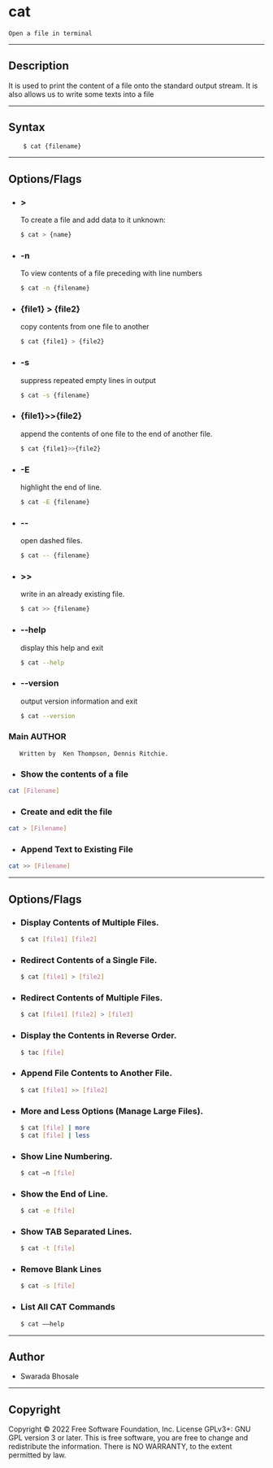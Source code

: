 # cat
    Open a file in terminal

---

## Description
It is used to print the content of a file onto the standard output stream.
It is also allows us to write some texts into a file

---

## Syntax
```bash
    $ cat {filename}
```

---

## Options/Flags
- ###  >
    To create a file and add data to it
     unknown:
    ```bash
    $ cat > {name}
    ```
- ### -n
    To view contents of a file preceding with line numbers
    ```bash
    $ cat -n {filename}
    ```
- ### {file1} > {file2}
    copy contents from one file to another
    ```bash
    $ cat {file1} > {file2}
    ```
- ### -s
    suppress repeated empty lines in output
    ```bash
    $ cat -s {filename}
    ```
- ### {file1}>>{file2}
    append the contents of one file to the end of another file. 
    ```bash
    $ cat {file1}>>{file2}
    ```
- ### -E
    highlight the end of line. 
    ```bash
    $ cat -E {filename}
    ```

- ### --
    open dashed files. 
    ```bash
    $ cat -- {filename}
    ```
- ### >>
    write in an already existing file. 
    ```bash
    $ cat >> {filename}
    ```
- ### --help 
    display this help and exit
    ```bash
    $ cat --help
    ```
- ### --version
    output version information and exit
    ```bash
    $ cat --version
    ```
### Main AUTHOR
       Written by  Ken Thompson, Dennis Ritchie.

- ### Show the contents of a file
```bash
cat [Filename]
```
- ### Create and edit the file
```bash
cat > [Filename]
```
- ### Append Text to Existing File
```bash
cat >> [Filename]
```
---

## Options/Flags
- ### Display Contents of Multiple Files.
    ```bash
    $ cat [file1] [file2]
    ```
- ### Redirect Contents of a Single File.
    ```bash
    $ cat [file1] > [file2]
    ```
- ### Redirect Contents of Multiple Files.
    ```bash
    $ cat [file1] [file2] > [file3]
    ```
- ### Display the Contents in Reverse Order.
    ```bash
    $ tac [file]
    ```
- ### Append File Contents to Another File.
    ```bash
    $ cat [file1] >> [file2]
    ```
- ### More and Less Options (Manage Large Files).
    ```bash
    $ cat [file] | more
    $ cat [file] | less
    ```
- ### Show Line Numbering.
    ```bash
    $ cat –n [file]
    ```
- ### Show the End of Line.
    ```bash
    $ cat -e [file]
    ```
- ### Show TAB Separated Lines.
    ```bash
    $ cat -t [file]
    ```
- ### Remove Blank Lines
    ```bash
    $ cat -s [file]
    ```
- ###  List All CAT Commands
    ```bash
    $ cat ––help
    ```
---

## Author
- Swarada Bhosale

---

## Copyright
Copyright © 2022 Free Software Foundation, Inc. License GPLv3+: GNU GPL version 3 or later.
This is free software, you are free to change and redistribute the information. There is NO WARRANTY, to the extent permitted by law.
